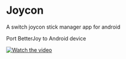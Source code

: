 # Joycon
A switch joycon stick manager app for android

Port BetterJoy to Android device



[![Watch the video](https://img.youtube.com/vi/7biHAVlVIeA/hqdefault.jpg)](https://youtu.be/7biHAVlVIeA)
